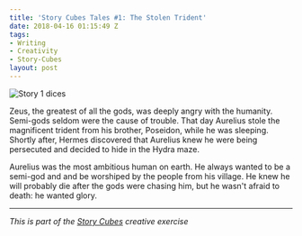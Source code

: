 ```yaml
---
title: 'Story Cubes Tales #1: The Stolen Trident'
date: 2018-04-16 01:15:49 Z
tags:
- Writing
- Creativity
- Story-Cubes
layout: post
---
```


![Story 1 dices](/content/images/2016/06/story1.jpg)

Zeus, the greatest of all the gods, was deeply angry with the humanity. Semi-gods seldom were the cause of trouble. That day Aurelius stole the magnificent trident from his brother, Poseidon, while he was sleeping. Shortly after, Hermes discovered that Aurelius knew he were being persecuted and decided to hide in the Hydra maze.

Aurelius was the most ambitious human on earth. He always wanted to be a semi-god and and be worshiped by the people from his village. He knew he will probably die after the gods were chasing him, but he wasn't afraid to death: he wanted glory.

---

_This is part of the [Story Cubes](http://fjaguero.com/discovering-the-story-cubes/) creative exercise_

